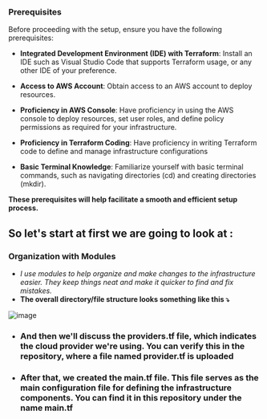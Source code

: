### Prerequisites

Before proceeding with the setup, ensure you have the following prerequisites:

- **Integrated Development Environment (IDE) with Terraform**: Install an IDE such as Visual Studio Code that supports Terraform usage, or any other IDE of your preference.

- **Access to AWS Account**: Obtain access to an AWS account to deploy resources.

- **Proficiency in AWS Console**: Have proficiency in using the AWS console to deploy resources, set user roles, and define policy permissions as required for your infrastructure.

- **Proficiency in Terraform Coding**: Have proficiency in writing Terraform code to define and manage infrastructure configurations

- **Basic Terminal Knowledge**: Familiarize yourself with basic terminal commands, such as navigating directories (cd) and creating directories (mkdir).

**These prerequisites will help facilitate a smooth and efficient setup process.**

## So let's start at first we are going to look at : 

### Organization with Modules

- *I use modules to help organize and make changes to the infrastructure easier. They keep things neat and make it quicker to find and fix mistakes.*
- **The overall directory/file structure looks something like this ⤵️**

![image](https://github.com/CodeSinghh/Terraform_Automation_Project/assets/116664961/1ed1dea5-c571-4487-9d4f-6e748f309c07)


- ### **And then we'll discuss the providers.tf file, which indicates the cloud provider we're using. You can verify this in the repository, where a file named provider.tf is uploaded**

- ### **After that, we created the main.tf file. This file serves as the main configuration file for defining the infrastructure components. You can find it in this repository under the name main.tf**

